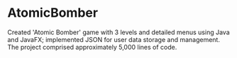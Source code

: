 # AtomicBomber
Created 'Atomic Bomber' game with 3 levels and detailed menus using Java and JavaFX; implemented JSON for user data storage and management. The project comprised approximately 5,000 lines of code.
